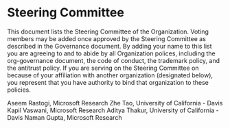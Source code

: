 # Steering Committee

This document lists the Steering Committee of the Organization. Voting members may be added once approved by the Steering Committee as described in the Governance document. By adding your name to this list you are agreeing to and to abide by all Organization polices, including the org-governance document, the code of conduct, the trademark policy, and the antitrust policy. If you are serving on the Steering Committee on because of your affiliation with another organization (designated below), you represent that you have authority to bind that organization to these policies.


Aseem Rastogi, Microsoft Research
Zhe Tao, University of California - Davis
Kapil Vaswani, Microsoft Research
Aditya Thakur, University of California - Davis
Naman Gupta, Microsoft Research

